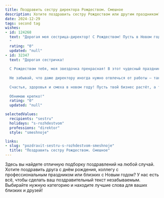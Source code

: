 ```yaml
---
title: Поздравить сестру директора Рождеством. Смешное
description: Хотите поздравить сестру Рождеством или другим праздником? Наш ИИ создаст незабываемое поздравление, а вы обязательно выделитесь среди других.  
date: 2024-12-29
tags: second tag
wishes:
- id: 124268
  text: "Дорогая моя сестрица-директор! С Рождеством! Пусть в Новом году твой офис будет полон не только бумагами, но и подарками, а подчиненные — не только исполнительными, но и весёлыми!  Желаю тебе таких чудес, чтобы даже Дед Мороз завидовал твоей эффективности и щедрости!  Пусть твой рабочий график будет таким же гибким, как твоя фантазия, а доход — таким же стабильным, как твоя уверенность в себе (которой, я знаю, у тебя и так хоть отбавляй!). С праздником!
  "
  rating: "0"
  updated: "null"
- id: 32347
  text: "Дорогая сестричка!
  
  С Рождеством тебя, моя звездочка прекрасная! В этот чудесный праздник желаю, чтобы твои подчинённые были такими же послушными, как ёлочные игрушки, а начальник — как Дед Мороз: всегда с подарками и новыми идеями! Пусть твой офис сверкает, как гирлянда, а планы на будущее раскрашиваются яркими красками!
  
  Не забывай, что даже директору иногда нужно отвлечься от работы — так что оставь все дела в стороне, зажигай, веселись и помни: работа — это как зимний снег, иногда его нужно смахнуть и наслаждаться жизнью!
  
  Счастья, здоровья и смеха в новом году! Пусть твой бизнес растёт, а ты — не теряй своего блестящего юмора!
  
  Обнимаю крепко!"
  rating: "0"
  updated: "null"

selectedValues:
  recipients: "sestru"
  holidays: "s-rozhdestvom"
  professions: "direktor"
  style: "smeshnoje"

links:
- slug: "pozdravit-sestru-s-rozhdestvom-smeshnoje"
  title: "Поздравить сестру Рождеством. Смешное"
---
```


Здесь вы найдете отличную подборку поздравлений на любой случай.
Хотите поздравить друга с днём рождения, коллегу с профессиональным праздником или близких с Новым годом? У нас есть всё, чтобы сделать ваш поздравительный текст незабываемым. Выбирайте нужную категорию и находите лучшие слова для ваших близких и друзей!
